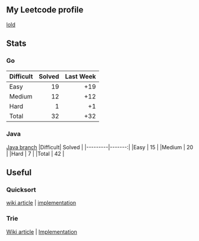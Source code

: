 ## My Leetcode profile
[lold](https://leetcode.com/lold/)

## Stats
### Go
|Difficult| Solved | Last Week |
|---------|-------:|----------:|
|Easy     |   19   |    +19    |
|Medium   |   12   |    +12    |
|Hard     |    1   |     +1    |
|Total    |   32   |    +32    |

### Java
[Java branch](https://github.com/ibotlold/leetcode/tree/java)
|Difficult| Solved |
|---------|-------:|
|Easy     |   15   |
|Medium   |   20   |
|Hard     |    7   |
|Total    |   42   |

## Useful
### Quicksort
[wiki article](https://en.wikipedia.org/wiki/quicksort) | [implementation](https://github.com/ibotlold/leetcode/blob/java/quicksort/src/Main.java)

### Trie
[Wiki article](https://en.wikipedia.org/wiki/Trie) | [Implementation](https://github.com/ibotlold/leetcode/blob/java/solutions/lc212/src/Main.java)
